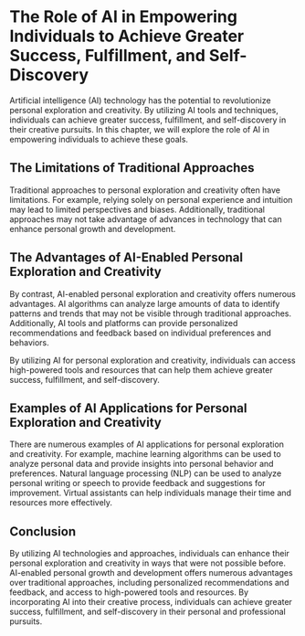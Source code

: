 The Role of AI in Empowering Individuals to Achieve Greater Success, Fulfillment, and Self-Discovery
=============================================================================================================================

Artificial intelligence (AI) technology has the potential to revolutionize personal exploration and creativity. By utilizing AI tools and techniques, individuals can achieve greater success, fulfillment, and self-discovery in their creative pursuits. In this chapter, we will explore the role of AI in empowering individuals to achieve these goals.

The Limitations of Traditional Approaches
-----------------------------------------

Traditional approaches to personal exploration and creativity often have limitations. For example, relying solely on personal experience and intuition may lead to limited perspectives and biases. Additionally, traditional approaches may not take advantage of advances in technology that can enhance personal growth and development.

The Advantages of AI-Enabled Personal Exploration and Creativity
----------------------------------------------------------------

By contrast, AI-enabled personal exploration and creativity offers numerous advantages. AI algorithms can analyze large amounts of data to identify patterns and trends that may not be visible through traditional approaches. Additionally, AI tools and platforms can provide personalized recommendations and feedback based on individual preferences and behaviors.

By utilizing AI for personal exploration and creativity, individuals can access high-powered tools and resources that can help them achieve greater success, fulfillment, and self-discovery.

Examples of AI Applications for Personal Exploration and Creativity
-------------------------------------------------------------------

There are numerous examples of AI applications for personal exploration and creativity. For example, machine learning algorithms can be used to analyze personal data and provide insights into personal behavior and preferences. Natural language processing (NLP) can be used to analyze personal writing or speech to provide feedback and suggestions for improvement. Virtual assistants can help individuals manage their time and resources more effectively.

Conclusion
----------

By utilizing AI technologies and approaches, individuals can enhance their personal exploration and creativity in ways that were not possible before. AI-enabled personal growth and development offers numerous advantages over traditional approaches, including personalized recommendations and feedback, and access to high-powered tools and resources. By incorporating AI into their creative process, individuals can achieve greater success, fulfillment, and self-discovery in their personal and professional pursuits.


